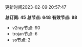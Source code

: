 更新时间2023-02-09 20:57:47

**总订阅: 45**
**总节点: 648**
**有效节点: 98**
- v2ray节点: 90
- trojan节点: 6
- ss节点: 2
